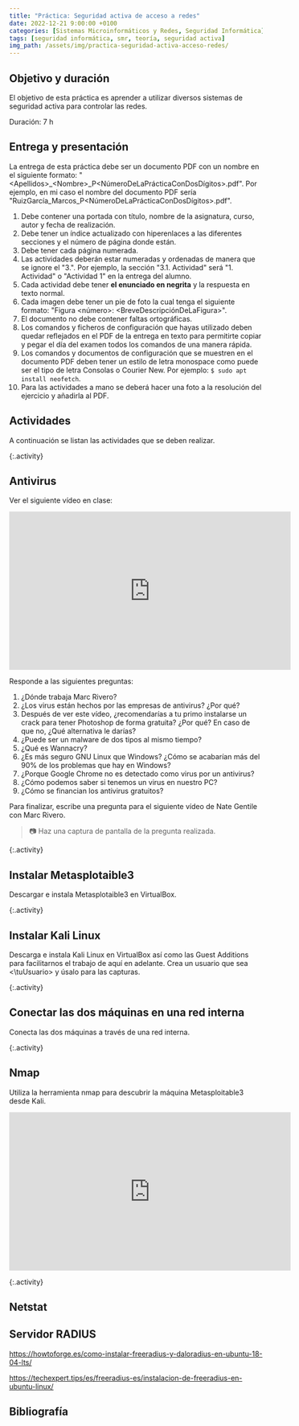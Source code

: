 ```yaml
---
title: "Práctica: Seguridad activa de acceso a redes"
date: 2022-12-21 9:00:00 +0100
categories: [Sistemas Microinformáticos y Redes, Seguridad Informática]
tags: [seguridad informática, smr, teoría, seguridad activa]
img_path: /assets/img/practica-seguridad-activa-acceso-redes/
---
```


## Objetivo y duración

El objetivo de esta práctica es aprender a utilizar diversos sistemas de seguridad activa para controlar las redes.

Duración: 7 h

## Entrega y presentación

La entrega de esta práctica debe ser un documento PDF con un nombre en el siguiente formato: "\<Apellidos\>_\<Nombre\>_P\<NúmeroDeLaPrácticaConDosDígitos\>.pdf". Por ejemplo, en mi caso el nombre del documento PDF sería "RuizGarcía_Marcos_P\<NúmeroDeLaPrácticaConDosDígitos\>.pdf".

1. Debe contener una portada con título, nombre de la asignatura, curso, autor y fecha de realización.
2. Debe tener un índice actualizado con hiperenlaces a las diferentes secciones y el número de página donde están.
3. Debe tener cada página numerada.
4. Las actividades deberán estar numeradas y ordenadas de manera que se ignore el "3.". Por ejemplo, la sección "3.1. Actividad" será "1. Actividad" o "Actividad 1" en la entrega del alumno.
5. Cada actividad debe tener **el enunciado en negrita** y la respuesta en texto normal.
6. Cada imagen debe tener un pie de foto la cual tenga el siguiente formato: "Figura \<número\>: \<BreveDescripciónDeLaFigura\>".
7. El documento no debe contener faltas ortográficas.
8. Los comandos y ficheros de configuración que hayas utilizado deben quedar reflejados en el PDF de la entrega en texto para permitirte copiar y pegar el día del examen todos los comandos de una manera rápida.
9. Los comandos y documentos de configuración que se muestren en el documento PDF deben tener un estilo de letra monospace como puede ser el tipo de letra Consolas o Courier New. Por ejemplo: `$ sudo apt install neofetch`.
10. Para las actividades a mano se deberá hacer una foto a la resolución del ejercicio y añadirla al PDF.

## Actividades

A continuación se listan las actividades que se deben realizar.

{:.activity}
## Antivirus

Ver el siguiente vídeo en clase:

<iframe width="560" height="315" src="https://www.youtube.com/embed/SbdO7BAsGq8" title="YouTube video player" frameborder="0" allow="accelerometer; autoplay; clipboard-write; encrypted-media; gyroscope; picture-in-picture; web-share" allowfullscreen></iframe>

Responde a las siguientes preguntas:

1. ¿Dónde trabaja Marc Rivero?
2. ¿Los virus están hechos por las empresas de antivirus? ¿Por qué?
3. Después de ver este vídeo, ¿recomendarías a tu primo instalarse un crack para tener Photoshop de forma gratuita? ¿Por qué? En caso de que no, ¿Qué alternativa le darías?
4. ¿Puede ser un malware de dos tipos al mismo tiempo?
5. ¿Qué es Wannacry?
6. ¿Es más seguro GNU Linux que Windows? ¿Cómo se acabarían más del 90% de los problemas que hay en Windows?
7. ¿Porque Google Chrome no es detectado como virus por un antivirus?
8. ¿Cómo podemos saber si tenemos un virus en nuestro PC?
9. ¿Cómo se financian los antivirus gratuitos?

Para finalizar, escribe una pregunta para el siguiente vídeo de Nate Gentile con Marc Rivero.

> 📷 Haz una captura de pantalla de la pregunta realizada.

{:.activity}
## Instalar Metasplotaible3

Descargar e instala Metasplotaible3 en VirtualBox. 

{:.activity}
## Instalar Kali Linux

Descarga e instala Kali Linux en VirtualBox así como las Guest Additions para facilitarnos el trabajo de aquí en adelante. Crea un usuario que sea <\tuUsuario\> y úsalo para las capturas.

{:.activity}
## Conectar las dos máquinas en una red interna

Conecta las dos máquinas a través de una red interna.

{:.activity}
## Nmap

Utiliza la herramienta nmap para descubrir la máquina Metasploitable3 desde Kali.

<iframe width="560" height="315" src="https://www.youtube.com/embed/apvgul-8UsM" title="YouTube video player" frameborder="0" allow="accelerometer; autoplay; clipboard-write; encrypted-media; gyroscope; picture-in-picture" allowfullscreen></iframe>

{:.activity}
## Netstat

## Servidor RADIUS

https://howtoforge.es/como-instalar-freeradius-y-daloradius-en-ubuntu-18-04-lts/

https://techexpert.tips/es/freeradius-es/instalacion-de-freeradius-en-ubuntu-linux/


## Bibliografía

